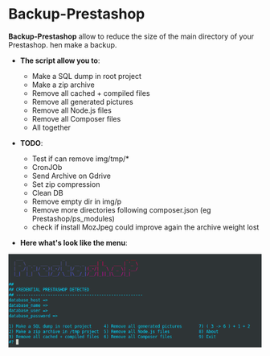 # Backup-Prestashop

**Backup-Prestashop**  allow to reduce the size of the main directory of your Prestashop.
hen make a backup.



- **The script allow you to**:
  - Make a SQL dump in root project
  - Make a zip archive
  - Remove all cached + compiled files
  - Remove all generated pictures
  - Remove all Node.js files
  - Remove all Composer files
  - All together

- **TODO**:
  - Test if can remove img/tmp/*
  - CronJOb
  - Send Archive on Gdrive
  - Set zip compression
  - Clean DB
  - Remove empty dir in img/p
  - Remove more directories following composer.json (eg Prestashop/ps_modules)
  - check if install MozJpeg could improve again the archive weight lost

- **Here what's look like the menu**:

![synth-shell](doc/2020-07-28_19-42.png)